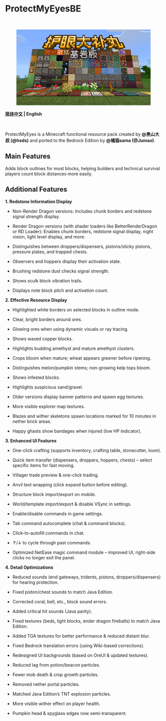 # ProtectMyEyesBE

<br>
<p align="center">
<img src="./images/PME_logo.png" alt="drawing" style="width:432px;"/>
</p>

**[简体中文](./README_zh.md) | English**

<br>


ProtectMyEyes is a Minecraft functional resource pack created by **@黑山大叔 (@hsds)** and ported to the Bedrock Edition by **@橘猫sama (@Jumao)**.

## Main Features
Adds block outlines for most blocks, helping builders and technical survival players count block distances more easily.

## Additional Features

**1. Redstone Information Display**

- Non-Render Dragon versions: Includes chunk borders and redstone signal strength display.

- Render Dragon versions (with shader loaders like BetterRenderDragon or RD Loader): Enables chunk borders, redstone signal display, night vision, light level display, and more.

- Distinguishes between droppers/dispensers, pistons/sticky pistons, pressure plates, and trapped chests.

- Observers and hoppers display their activation state.

- Brushing redstone dust checks signal strength.

- Shows sculk block vibration trails.

- Displays note block pitch and activation count.

**2. Effective Resource Display**

- Highlighted white borders on selected blocks in outline mode.

- Clear, bright borders around ores.

- Glowing ores when using dynamic visuals or ray tracing.

- Shows waxed copper blocks.

- Highlights budding amethyst and mature amethyst clusters.

- Crops bloom when mature; wheat appears greener before ripening.

- Distinguishes melon/pumpkin stems; non-growing kelp tops bloom.

- Shows infested blocks.

- Highlights suspicious sand/gravel.

- Older versions display banner patterns and spawn egg textures.

- More visible explorer map textures.

- Blazes and wither skeletons spawn locations marked for 10 minutes in nether brick areas.

- Happy ghasts show bandages when injured (low HP indicator).

**3. Enhanced UI Features**

- One-click crafting (supports inventory, crafting table, stonecutter, loom).

- Quick item transfer (dispensers, droppers, hoppers, chests) – select specific items for fast moving.

- Villager trade preview & one-click trading.

- Anvil text wrapping (click expand button before editing).

- Structure block import/export on mobile.

- World/template import/export & disable VSync in settings.

- Enable/disable commands in game settings.

- Tab command autocomplete (chat & command blocks).

- Click-to-autofill commands in chat.

- ↑/↓ to cycle through past commands.

- Optimized NetEase magic command module – improved UI, right-side clicks no longer exit the panel.

**4. Detail Optimizations**

- Reduced sounds (end gateways, tridents, pistons, droppers/dispensers) for hearing protection.

- Fixed piston/chest sounds to match Java Edition.

- Corrected coral, bell, etc., block sound errors.

- Added critical hit sounds (Java parity).

- Fixed textures (beds, light blocks, ender dragon fireballs) to match Java Edition.

- Added TGA textures for better performance & reduced distant blur.

- Fixed Bedrock translation errors (using Wiki-based corrections).

- Redesigned UI backgrounds (based on OreUI & updated textures).

- Reduced lag from potion/beacon particles.

- Fewer mob death & crop growth particles.

- Removed nether portal particles.

- Matched Java Edition’s TNT explosion particles.

- More visible wither effect on player health.

- Pumpkin head & spyglass edges now semi-transparent.
